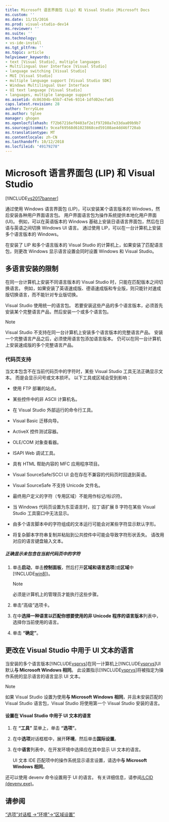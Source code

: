 ```yaml
---
title: Microsoft 语言界面包 (Lip) 和 Visual Studio |Microsoft Docs
ms.custom: ''
ms.date: 11/15/2016
ms.prod: visual-studio-dev14
ms.reviewer: ''
ms.suite: ''
ms.technology:
- vs-ide-install
ms.tgt_pltfrm: ''
ms.topic: article
helpviewer_keywords:
- text [Visual Studio], multiple languages
- Multilingual User Interface [Visual Studio]
- language switching [Visual Studio]
- MUI [Visual Studio]
- multiple language support [Visual Studio SDK]
- Windows Multilingual User Interface
- UI text language [Visual Studio]
- languages, multiple language support
ms.assetid: dc86304b-65b7-47e6-9314-1dfd02ecfa65
caps.latest.revision: 28
author: TerryGLee
ms.author: tglee
manager: ghogen
ms.openlocfilehash: f72b67216ef0403af2e1f97208a7e33daa09b9b7
ms.sourcegitcommit: 9ceaf69568d61023868ced59108ae4dd46f720ab
ms.translationtype: MT
ms.contentlocale: zh-CN
ms.lasthandoff: 10/12/2018
ms.locfileid: "49179278"
---
```

# <a name="microsoft-language-interface-packs-lips-and-visual-studio"></a>Microsoft 语言界面包 (LIP) 和 Visual Studio
[!INCLUDE[vs2017banner](../includes/vs2017banner.md)]

通过使用 Windows 语言界面包 (LIP)，可以安装某个语言版本的 Windows，然后安装各种用户界面语言包。 用户界面语言包为操作系统提供本地化用户界面 (UI)。 例如，可以在英语版本的 Windows 基础上安装日语语言界面包，然后在日语与英语之间切换 Windows UI 语言。 通过使用 LIP，可以在一台计算机上安装多个语言版本的 Windows。  
  
 在安装了 LIP 和多个语言版本的 Visual Studio 的计算机上，如果安装了匹配语言包，则更改 Windows 显示语言设置会同时设置 Windows 和 Visual Studio。  
  
## <a name="limitations-of-multi-language-installations"></a>多语言安装的限制  
 在同一台计算机上安装不同语言版本的 Visual Studio 时，只能在匹配版本之间切换语言。 例如，如果安装了英语速成版、德语速成版和专业版，则只能针对速成版切换语言，而不能针对专业版切换。  
  
 Visual Studio 使用统一的语言包。 若要安装这些产品的多个语言版本，必须首先安装某个完整语言产品，然后安装一个或多个语言包。  
  
> [!NOTE]
>  Visual Studio 不支持在同一台计算机上安装多个语言版本的完整语言产品。 安装一个完整语言产品之后，必须使用语言包添加语言版本。 仍可以在同一台计算机上安装速成版的多个完整语言产品。  
  
### <a name="support-for-code-pages"></a>代码页支持  
 当文本包含不在当前代码页中的字符时，某些 Visual Studio 工具无法正确显示文本。 而是会显示问号或文本损坏。 以下工具或区域会受到影响：  
  
-   使用 FTP 部署的站点。  
  
-   某些控件中的非 ASCII 计算机名。  
  
-   在 Visual Studio 外部运行的命令行工具。  
  
-   Visual Basic 迁移向导。  
  
-   ActiveX 控件测试容器。  
  
-   OLE/COM 对象查看器。  
  
-   ISAPI Web 调试工具。  
  
-   具有 HTML 帮助内容的 MFC 应用程序项目。  
  
-   Visual SourceSafe/SCCI UI 会在存在不兼容的代码页时回退到英语。  
  
-   Visual SourceSafe 不支持 Unicode 文件名。  
  
-   最终用户定义的字符（专用区域）不能用作标记/标识符。  
  
-   当 Windows 代码页设置为东亚语言时，拉丁语扩展 B 字符在某些 Visual Studio 工具窗口中无法显示。  
  
-   由多个语言脚本中的字符组成的文本运行可能会对某些字符显示默认字形。  
  
-   将复杂脚本字符串复制并粘贴到公共控件中可能会导致字符形状丢失。 请改用对应的语言键盘输入文本。  
  
##### <a name="to-correctly-display-characters-that-are-not-included-in-the-current-code-page"></a>正确显示未包含在当前代码页中的字符  
  
1.  单击**启动**，单击**控制面板**，然后打开**区域和语言选项**(或**区域**中[!INCLUDE[win8](../includes/win8-md.md)])。  
  
    > [!NOTE]
    >  必须是计算机上的管理员才能执行这些步骤。  
  
2.  单击“高级”选项卡。  
  
3.  在中**选择一种语言以匹配你想要使用的非 Unicode 程序的语言版本**列表中，选择你当前使用的语言。  
  
4.  单击 **“确定”**。  
  
## <a name="changing-the-language-used-for-the-ui-text-in-visual-studio"></a>更改在 Visual Studio 中用于 UI 文本的语言  
 当安装的多个语言版本[!INCLUDE[vsprvs](../includes/vsprvs-md.md)]在同一计算机上[!INCLUDE[vsprvs](../includes/vsprvs-md.md)]UI 默认**与 Microsoft Windows 相同**。 此设置指示[!INCLUDE[vsprvs](../includes/vsprvs-md.md)]将被指定为操作系统的显示语言的语言显示 UI 文本。  
  
> [!NOTE]
>  如果 Visual Studio 设置为使用**与 Microsoft Windows 相同**，并且未安装匹配的 Visual Studio 语言包，Visual Studio 将使用第一个 Visual Studio 安装的语言。  
  
#### <a name="to-set-the-language-that-is-used-for-the-ui-text-in-visual-studio"></a>设置在 Visual Studio 中用于 UI 文本的语言  
  
1.  在 **“工具”** 菜单上，单击 **“选项”**。  
  
2.  在中**选项**对话框框中，展开**环境**，然后单击**国际设置**。  
  
3.  在中**语言**列表中，在开发环境中选择应在其中显示 UI 文本的语言。  
  
     UI 文本 IDE 匹配项中的操作系统显示语言设置，请选中**与 Microsoft Windows 相同**。  
  
 还可以使用 devenv 命令设置用于 UI 的语言。 有关详细信息，请参阅[/LCID (devenv.exe)](../ide/reference/lcid-devenv-exe.md)。  
  
## <a name="see-also"></a>请参阅  
 [“选项”对话框 ->“环境”->“区域设置”](../ide/reference/international-settings-environment-options-dialog-box.md)